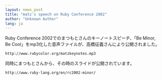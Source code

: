 ```yaml
---
layout: news_post
title: "matz's speech on Ruby Conference 2002"
author: "Unknown Author"
lang: ja
---
```


Ruby Conference 2002でのまつもとさんのキーノートスピーチ、「Be Minor, Be
Cool」をmp3化した音声ファイルが、高橋征義さんにより公開されました。

    http://www.rubycolor.org/matzkeynotes.mp3

同時にまつもとさんから、その時のスライドが公開されています。

    http://www.ruby-lang.org/en/rc2002-minor/

